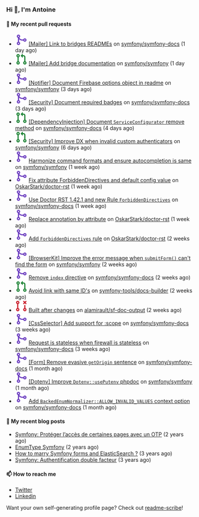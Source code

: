 ### Hi 👋, I'm Antoine

#### 👷 My recent pull requests

- ![](./assets/pr-merged.svg) [[Mailer] Link to bridges READMEs](https://github.com/symfony/symfony-docs/pull/18185) on [symfony/symfony-docs](https://github.com/symfony/symfony-docs) (1 day ago)
- ![](./assets/pr-open.svg) [[Mailer] Add bridge documentation](https://github.com/symfony/symfony/pull/49991) on [symfony/symfony](https://github.com/symfony/symfony) (1 day ago)
- ![](./assets/pr-merged.svg) [[Notifier] Document Firebase options object in readme](https://github.com/symfony/symfony/pull/49980) on [symfony/symfony](https://github.com/symfony/symfony) (3 days ago)
- ![](./assets/pr-merged.svg) [[Security] Document required badges](https://github.com/symfony/symfony-docs/pull/18180) on [symfony/symfony-docs](https://github.com/symfony/symfony-docs) (3 days ago)
- ![](./assets/pr-open.svg) [[DependencyInjection] Document `ServiceConfigurator` remove method](https://github.com/symfony/symfony-docs/pull/18178) on [symfony/symfony-docs](https://github.com/symfony/symfony-docs) (4 days ago)
- ![](./assets/pr-open.svg) [[Security] Improve DX when invalid custom authenticators](https://github.com/symfony/symfony/pull/49938) on [symfony/symfony](https://github.com/symfony/symfony) (6 days ago)
- ![](./assets/pr-merged.svg) [Harmonize command formats and ensure autocompletion is same](https://github.com/symfony/symfony/pull/49929) on [symfony/symfony](https://github.com/symfony/symfony) (1 week ago)
- ![](./assets/pr-merged.svg) [Fix attribute ForbiddenDirectives and default config value](https://github.com/OskarStark/doctor-rst/pull/1364) on [OskarStark/doctor-rst](https://github.com/OskarStark/doctor-rst) (1 week ago)
- ![](./assets/pr-merged.svg) [Use Doctor RST 1.42.1 and new Rule `ForbiddenDirectives`](https://github.com/symfony/symfony-docs/pull/18148) on [symfony/symfony-docs](https://github.com/symfony/symfony-docs) (1 week ago)
- ![](./assets/pr-merged.svg) [Replace annotation by attribute](https://github.com/OskarStark/doctor-rst/pull/1362) on [OskarStark/doctor-rst](https://github.com/OskarStark/doctor-rst) (1 week ago)
- ![](./assets/pr-merged.svg) [Add `ForbiddenDirectives` rule](https://github.com/OskarStark/doctor-rst/pull/1360) on [OskarStark/doctor-rst](https://github.com/OskarStark/doctor-rst) (2 weeks ago)
- ![](./assets/pr-merged.svg) [[BrowserKit] Improve the error message when `submitForm()` can&#39;t find the form](https://github.com/symfony/symfony/pull/49839) on [symfony/symfony](https://github.com/symfony/symfony) (2 weeks ago)
- ![](./assets/pr-merged.svg) [Remove `index` directive](https://github.com/symfony/symfony-docs/pull/18130) on [symfony/symfony-docs](https://github.com/symfony/symfony-docs) (2 weeks ago)
- ![](./assets/pr-open.svg) [Avoid link with same ID&#39;s](https://github.com/symfony-tools/docs-builder/pull/152) on [symfony-tools/docs-builder](https://github.com/symfony-tools/docs-builder) (2 weeks ago)
- ![](./assets/pr-closed.svg) [Built after changes](https://github.com/alamirault/sf-doc-output/pull/1) on [alamirault/sf-doc-output](https://github.com/alamirault/sf-doc-output) (2 weeks ago)
- ![](./assets/pr-merged.svg) [[CssSelector] Add support for :scope](https://github.com/symfony/symfony-docs/pull/18109) on [symfony/symfony-docs](https://github.com/symfony/symfony-docs) (3 weeks ago)
- ![](./assets/pr-merged.svg) [Request is stateless when firewall is stateless](https://github.com/symfony/symfony-docs/pull/18108) on [symfony/symfony-docs](https://github.com/symfony/symfony-docs) (3 weeks ago)
- ![](./assets/pr-merged.svg) [[Form] Remove evasive `getOrigin` sentence](https://github.com/symfony/symfony-docs/pull/18047) on [symfony/symfony-docs](https://github.com/symfony/symfony-docs) (1 month ago)
- ![](./assets/pr-merged.svg) [[Dotenv] Improve `Dotenv::usePutenv` phpdoc](https://github.com/symfony/symfony/pull/49649) on [symfony/symfony](https://github.com/symfony/symfony) (1 month ago)
- ![](./assets/pr-merged.svg) [Add `BackedEnumNormalizer::ALLOW_INVALID_VALUES` context option](https://github.com/symfony/symfony-docs/pull/18037) on [symfony/symfony-docs](https://github.com/symfony/symfony-docs) (1 month ago)


#### 📜 My recent blog posts

- [Symfony: Protéger l’accès de certaines pages avec un OTP](https://alamirault.medium.com/symfony-prot%C3%A9ger-lacc%C3%A8s-de-certaines-pages-avec-un-otp-4d72458e3d08?source=rss-cebacd5f419e------2) (2 years ago)
- [EnumType Symfony](https://alamirault.medium.com/enumtype-symfony-cf7dc32ca2f2?source=rss-cebacd5f419e------2) (2 years ago)
- [How to marry Symfony forms and ElasticSearch ?](https://alamirault.medium.com/how-to-marry-symfony-forms-and-elasticsearch-24a9ccefa185?source=rss-cebacd5f419e------2) (3 years ago)
- [Symfony: Authentification double facteur](https://alamirault.medium.com/symfony-authentification-double-facteur-a2be5d405420?source=rss-cebacd5f419e------2) (3 years ago)

#### 📫 How to reach me

- [Twitter](https://twitter.com/a_lamirault)
- [Linkedin](https://www.linkedin.com/in/antoine-lamirault-9a9a9a107/)

Want your own self-generating profile page? Check out [readme-scribe](https://github.com/muesli/readme-scribe)!
